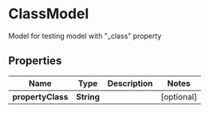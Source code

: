 

# ClassModel

Model for testing model with \"_class\" property

## Properties

| Name | Type | Description | Notes |
|------------ | ------------- | ------------- | -------------|
|**propertyClass** | **String** |  |  [optional] |


